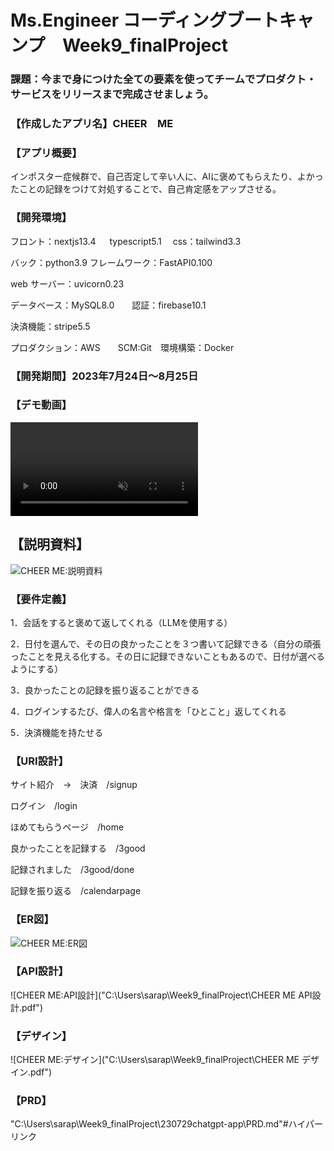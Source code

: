 # Ms.Engineer コーディングブートキャンプ　Week9_finalProject

### 課題：今まで身につけた全ての要素を使ってチームでプロダクト・サービスをリリースまで完成させましょう。　　　　

### 【作成したアプリ名】CHEER　ME

### 【アプリ概要】

インポスター症候群で、自己否定して辛い人に、AIに褒めてもらえたり、よかったことの記録をつけて対処することで、自己肯定感をアップさせる。

### 【開発環境】

フロント：nextjs13.4 　 typescript5.1 　css：tailwind3.3

バック：python3.9  フレームワーク：FastAPI0.100   

web サーバー：uvicorn0.23

データベース：MySQL8.0　　認証：firebase10.1　　

決済機能：stripe5.5 

プロダクション：AWS　　SCM:Git　環境構築：Docker

### 【開発期間】2023年7月24日～8月25日

### 【デモ動画】

<!-- ![CHEER ME:デモ動画]("C:\Users\sarap\Week9_finalProject\最終_編集後CHEERME動画.mp4") -->

<!-- <video width="320" height="240" controls>
  <source src="C:\Users\sarap\Week9_finalProject\最終_編集後CHEERME動画.mp4" type="video/mp4">
</video> -->

<div><video controls src="C:\Users\sarap\Week9_finalProject\最終_編集後CHEERME動画.mp4" muted="false"></video></div>

## 【説明資料】

![CHEER ME:説明資料]("C:\Users\sarap\Week9_finalProject\発表資料_CHEERME紹介資料.pdf")

### 【要件定義】

1．会話をすると褒めて返してくれる（LLMを使用する）

2．日付を選んで、その日の良かったことを３つ書いて記録できる（自分の頑張ったことを見える化する。その日に記録できないこともあるので、日付が選べるようにする）

3．良かったことの記録を振り返ることができる

4．ログインするたび、偉人の名言や格言を「ひとこと」返してくれる

5．決済機能を持たせる

### 【URI設計】

サイト紹介　→　決済　/signup 

ログイン　/login

ほめてもらうページ　/home

良かったことを記録する　/3good

記録されました　/3good/done

記録を振り返る　/calendarpage

### 【ER図】

![CHEER ME:ER図]("C:\Users\sarap\Week9_finalProject\drawSQL-forimpostersyndrome-export-2023-09-15.png")

### 【API設計】

![CHEER ME:API設計]("C:\Users\sarap\Week9_finalProject\CHEER ME API設計.pdf")

### 【デザイン】

![CHEER ME:デザイン]("C:\Users\sarap\Week9_finalProject\CHEER ME デザイン.pdf")

### 【PRD】

"C:\Users\sarap\Week9_finalProject\230729chatgpt-app\PRD.md"#ハイパーリンク



